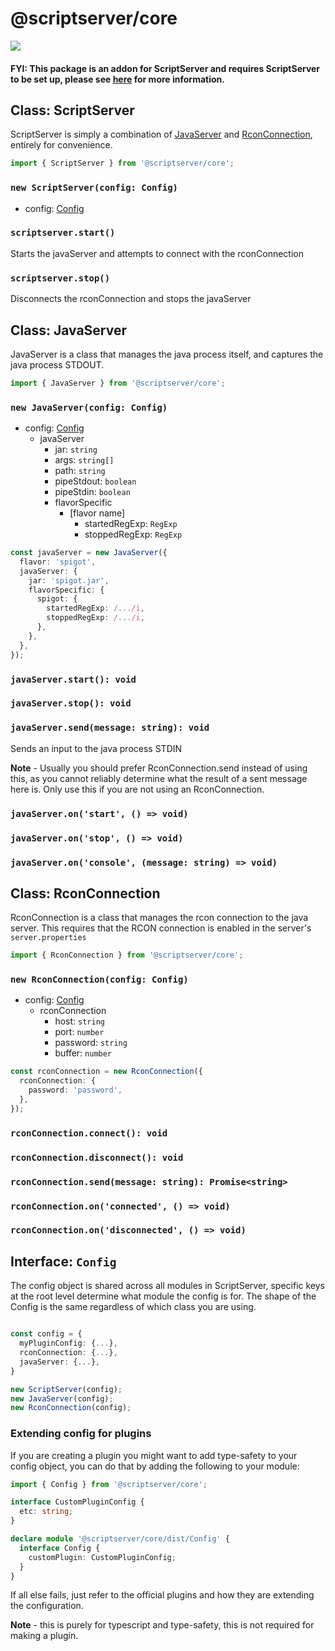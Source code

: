 # @scriptserver/core

[![](http://i.imgur.com/zhptNme.png)](https://github.com/garrettjoecox/scriptserver/tree/master)

#### FYI: This package is an addon for ScriptServer and requires ScriptServer to be set up, please see [here](https://github.com/garrettjoecox/scriptserver/tree/master) for more information.

## Class: ScriptServer

ScriptServer is simply a combination of [JavaServer](#class-javaserver) and [RconConnection](#class-rconconnection), entirely for convenience.

```ts
import { ScriptServer } from '@scriptserver/core';
```

### `new ScriptServer(config: Config)`

- config: [Config](#interface-config)

### `scriptserver.start()`

Starts the javaServer and attempts to connect with the rconConnection

### `scriptserver.stop()`

Disconnects the rconConnection and stops the javaServer

## Class: JavaServer

JavaServer is a class that manages the java process itself, and captures the java process STDOUT.

```ts
import { JavaServer } from '@scriptserver/core';
```

### `new JavaServer(config: Config)`

- config: [Config](#interface-config)
  - javaServer
    - jar: `string`
    - args: `string[]`
    - path: `string`
    - pipeStdout: `boolean`
    - pipeStdin: `boolean`
    - flavorSpecific
      - [flavor name]
        - startedRegExp: `RegExp`
        - stoppedRegExp: `RegExp`

```ts
const javaServer = new JavaServer({
  flavor: 'spigot',
  javaServer: {
    jar: 'spigot.jar',
    flavorSpecific: {
      spigot: {
        startedRegExp: /.../i,
        stoppedRegExp: /.../i,
      },
    },
  },
});
```

### `javaServer.start(): void`

### `javaServer.stop(): void`

### `javaServer.send(message: string): void`

Sends an input to the java process STDIN

**Note** - Usually you should prefer RconConnection.send instead of using this, as you cannot reliably determine what the result of a sent message here is. Only use this if you are not using an RconConnection.

### `javaServer.on('start', () => void)`

### `javaServer.on('stop', () => void)`

### `javaServer.on('console', (message: string) => void)`

## Class: RconConnection

RconConnection is a class that manages the rcon connection to the java server. This requires that the RCON connection is enabled in the server's `server.properties`

```ts
import { RconConnection } from '@scriptserver/core';
```

### `new RconConnection(config: Config)`

- config: [Config](#interface-config)
  - rconConnection
    - host: `string`
    - port: `number`
    - password: `string`
    - buffer: `number`

```ts
const rconConnection = new RconConnection({
  rconConnection: {
    password: 'password',
  },
});
```

### `rconConnection.connect(): void`

### `rconConnection.disconnect(): void`

### `rconConnection.send(message: string): Promise<string>`

### `rconConnection.on('connected', () => void)`

### `rconConnection.on('disconnected', () => void)`

## Interface: `Config`

The config object is shared across all modules in ScriptServer, specific keys at the root level determine what module the config is for. The shape of the Config is the same regardless of which class you are using.

```ts

const config = {
  myPluginConfig: {...},
  rconConnection: {...},
  javaServer: {...},
}

new ScriptServer(config);
new JavaServer(config);
new RconConnection(config);
```

### Extending config for plugins

If you are creating a plugin you might want to add type-safety to your config object, you can do that by adding the following to your module:

```ts
import { Config } from '@scriptserver/core';

interface CustomPluginConfig {
  etc: string;
}

declare module '@scriptserver/core/dist/Config' {
  interface Config {
    customPlugin: CustomPluginConfig;
  }
}
```

If all else fails, just refer to the official plugins and how they are extending the configuration.

**Note** - this is purely for typescript and type-safety, this is not required for making a plugin.
